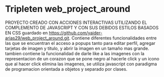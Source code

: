 # Tripleten web_project_around
PROYECTO CREADO CON ACCIONES INTERACTIVAS UTILIZANDO EL COMPLEMENTO DE JAVASCRIPT Y CON SUS DEBIDOS ESTILOS BASADOS EN CSS 
guardado en https://github.com/yaider-arias29/web_project_around.git. Contiene diferentes funcionalidades entre las que se encuentran el acceso a popups tanto para editar perfil, agregar tarjetas de imagen y titulo, y abrir la imagen en un tamaño mas grande. tambien contiene la funcionalidad de darle like a las imagenes con la representacion de un corazon que se pone negro al hacerle click y un icono que al hacer click elimina las imagenes, se utiliza javascript con paradigma de programacion orientada a objetos y separado por clases.